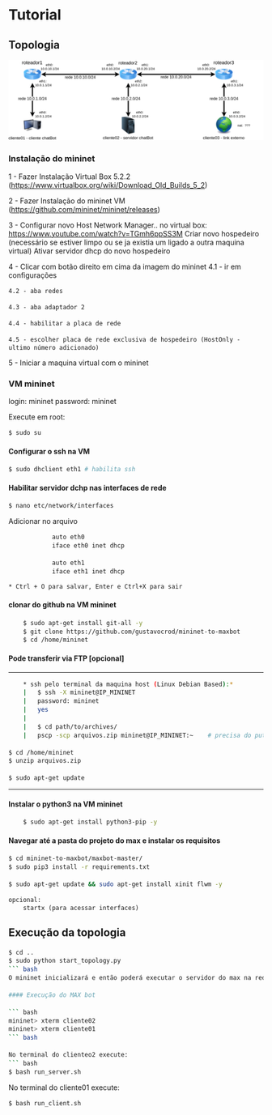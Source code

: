 # Tutorial

## Topologia

![Topologia](images/topologia.png)

### Instalação do mininet

1 - Fazer Instalação Virtual Box 5.2.2 (https://www.virtualbox.org/wiki/Download_Old_Builds_5_2)

2 - Fazer Instalação do mininet VM (https://github.com/mininet/mininet/releases)

3 - Configurar novo Host Network Manager.. no virtual box:	https://www.youtube.com/watch?v=TGmh6ppSS3M
	Criar novo hospedeiro (necessário se estiver limpo ou se ja existia um ligado a outra maquina virtual)
	Ativar servidor dhcp do novo hospedeiro

4 - Clicar com botão direito em cima da imagem do mininet
	4.1 - ir em configurações
	
	4.2 - aba redes
	
	4.3 - aba adaptador 2 
	
	4.4 - habilitar a placa de rede 
	
	4.5 - escolher placa de rede exclusiva de hospedeiro (HostOnly - ultimo número adicionado)

5 - Iniciar a maquina virtual com o mininet

### VM mininet
login: mininet
password: mininet

Execute em root:
``` bash
$ sudo su
```
#### Configurar o ssh na VM
``` bash
$ sudo dhclient eth1 # habilita ssh
```
#### Habilitar servidor dchp nas interfaces de rede

``` bash
$ nano etc/network/interfaces
```
Adicionar no arquivo 
``` bash
			auto eth0
			iface eth0 inet dhcp
			
			auto eth1
			iface eth1 inet dhcp
```
    * Ctrl + O para salvar, Enter e Ctrl+X para sair

#### clonar do github na VM mininet
``` bash
    $ sudo apt-get install git-all -y
    $ git clone https://github.com/gustavocrod/mininet-to-maxbot
    $ cd /home/mininet
```    
#### Pode transferir via FTP [opcional]

---
``` bash
	* ssh pelo terminal da maquina host (Linux Debian Based):*
	|	$ ssh -X mininet@IP_MININET
	|	password: mininet
	|	yes
	|
	|	$ cd path/to/archives/
	|	pscp -scp arquivos.zip mininet@IP_MININET:~    # precisa do putty-tools

$ cd /home/mininet
$ unzip arquivos.zip
    
$ sudo apt-get update
````    
---
	
#### Instalar o python3 na VM mininet
``` bash
	$ sudo apt-get install python3-pip -y
```
#### Navegar até a pasta do projeto do max e instalar os requisitos
``` bash
$ cd mininet-to-maxbot/maxbot-master/
$ sudo pip3 install -r requirements.txt

$ sudo apt-get update && sudo apt-get install xinit flwm -y
```
	opcional:
		startx (para acessar interfaces)

## Execução da topologia
``` bash
$ cd ..
$ sudo python start_topology.py
``` bash
O mininet inicializará e então poderá executar o servidor do max na rede virtualizada

#### Execução do MAX bot

``` bash
mininet> xterm cliente02
mininet> xterm cliente01
``` bash

No terminal do clienteo2 execute:
``` bash
$ bash run_server.sh
```

No terminal do cliente01 execute:
``` bash
$ bash run_client.sh
```








